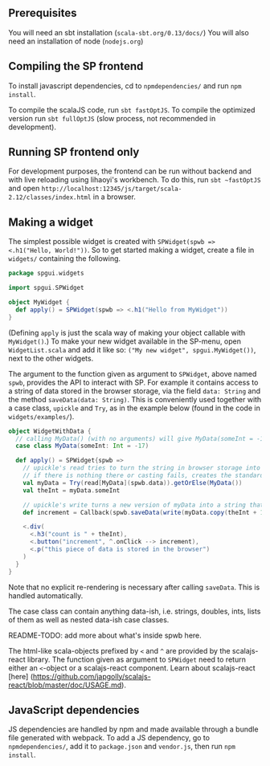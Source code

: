 ## Prerequisites ##
You will need an sbt installation  (`scala-sbt.org/0.13/docs/`) 
You will also need an installation of node (`nodejs.org`) 

## Compiling the SP frontend ##
To install javascript dependencies, cd to `npmdependencies/` and run `npm install`.

To compile the scalaJS code, run `sbt fastOptJS`. To compile the optimized version run `sbt fullOptJS` (slow process, not recommended in development).

## Running SP frontend only ##
For development purposes, the frontend can be run without backend and with live reloading using lihaoyi's workbench. To do this, run `sbt ~fastOptJS` and open `http://localhost:12345/js/target/scala-2.12/classes/index.html` in a browser.

## Making a widget ##
The simplest possible widget is created with `SPWidget(spwb => <.h1("Hello, World!"))`. So to get started making a widget, create a file in `widgets/` containing the following.
```scala
package spgui.widgets

import spgui.SPWidget

object MyWidget {
  def apply() = SPWidget(spwb => <.h1("Hello from MyWidget"))
}
```
(Defining `apply` is just the scala way of making your object callable with `MyWidget()`.) To make your new widget available in the SP-menu, open `WidgetList.scala` and add it like so: `("My new widget", spgui.MyWidget())`, next to the other widgets.

The argument to the function given as argument to `SPWidget`, above named `spwb`, provides the API to interact with SP. For example it contains access to a string of data stored in the browser storage, via the field `data: String` and the method `saveData(data: String)`. This is conveniently used together with a case class, `upickle` and `Try`, as in the example below (found in the code in `widgets/examples/`).
```scala
object WidgetWithData {
  // calling MyData() (with no arguments) will give MyData(someInt = -17)
  case class MyData(someInt: Int = -17)

  def apply() = SPWidget{spwb =>
    // upickle's read tries to turn the string in browser storage into a MyData-instance
    // if there is nothing there or casting fails, creates the standard instance instead
    val myData = Try(read[MyData](spwb.data)).getOrElse(MyData())
    val theInt = myData.someInt

    // upickle's write turns a new version of myData into a string that is saved in storage
    def increment = Callback(spwb.saveData(write(myData.copy(theInt + 1))))

    <.div(
      <.h3("count is " + theInt),
      <.button("increment", ^.onClick --> increment),
      <.p("this piece of data is stored in the browser")
    )
  }
}
```
Note that no explicit re-rendering is necessary after calling `saveData`. This is handled automatically.

The case class can contain anything data-ish, i.e. strings, doubles, ints, lists of them as well as nested data-ish case classes.

README-TODO: add more about what's inside spwb here.

The html-like scala-objects prefixed by `<` and `^` are provided by the scalajs-react library. The function given as argument to `SPWidget` need to return either an `<`-object or a scalajs-react component. Learn about scalajs-react [here] (https://github.com/japgolly/scalajs-react/blob/master/doc/USAGE.md).


## JavaScript dependencies ##
JS dependencies are handled by npm and made available through a bundle file generated with webpack. To add a JS dependency, go to `npmdependencies/`, add it to `package.json` and `vendor.js`, then run `npm install`.
